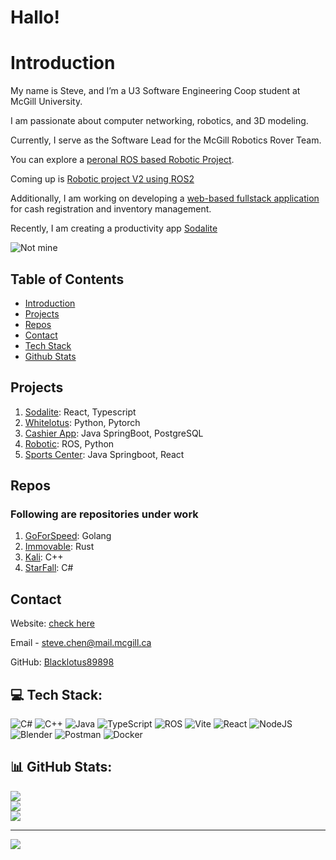 # Hallo!
# Introduction
My name is Steve, and I’m a U3 Software Engineering Coop student at McGill University. 

I am passionate about computer networking, robotics, and 3D modeling.

Currently, I serve as the Software Lead for the McGill Robotics Rover Team. 

You can explore a [peronal ROS based Robotic Project](https://github.com/Blacklotus89898/MyROS).

Coming up is [Robotic project V2 using ROS2](https://github.com/Blacklotus89898/MyROS2)

Additionally, I am working on developing a [web-based fullstack application](https://github.com/Blacklotus89898/CashierApp) for cash registration and inventory management.

Recently, I am creating a productivity app [Sodalite](https://github.com/Blacklotus89898/Sodalite)

![Not mine](https://mir-s3-cdn-cf.behance.net/project_modules/disp/68921b29340193.55eea8837b0d9.gif)
## Table of Contents
- [Introduction](#introduction)
- [Projects](#projects)
- [Repos](#repos)
- [Contact](#contact)
- [Tech Stack](#contact)
- [Github Stats](#contact)

## Projects
1. [Sodalite](https://github.com/Blacklotus89898/Sodalite): React, Typescript
2. [Whitelotus](https://mainpy-srm8wkkhknaimzytcthbx9.streamlit.app): Python, Pytorch
3. [Cashier App](https://github.com/Blacklotus89898/CashierApp): Java SpringBoot, PostgreSQL
4. [Robotic](https://github.com/Blacklotus89898/MyROS): ROS, Python 
5. [Sports Center](https://github.com/Blacklotus89898/Sports-Center-Management-System): Java Springboot, React

## Repos
### Following are repositories under work
1. [GoForSpeed](https://github.com/Blacklotus89898/GoForSpeed): Golang
2. [Immovable](https://github.com/Blacklotus89898/Immovable): Rust
3. [Kali](https://github.com/Blacklotus89898/Kali): C++
4. [StarFall](https://github.com/BlackHeartedBuddha/StarFall): C# 

## Contact
 Website: [check here](https://cs.mcgill.ca/~schen183/)

 Email - [steve.chen@mail.mcgill.ca](mailto:steve.chen@mail.mcgill.ca)

 GitHub: [Blacklotus89898](https://github.com/Blacklotus89898)

## 💻 Tech Stack:
![C#](https://img.shields.io/badge/c%23-%23239120.svg?style=for-the-badge&logo=csharp&logoColor=white) ![C++](https://img.shields.io/badge/c++-%2300599C.svg?style=for-the-badge&logo=c%2B%2B&logoColor=white) ![Java](https://img.shields.io/badge/java-%23ED8B00.svg?style=for-the-badge&logo=openjdk&logoColor=white) ![TypeScript](https://img.shields.io/badge/typescript-%23007ACC.svg?style=for-the-badge&logo=typescript&logoColor=white) ![ROS](https://img.shields.io/badge/ros-%230A0FF9.svg?style=for-the-badge&logo=ros&logoColor=white) ![Vite](https://img.shields.io/badge/vite-%23646CFF.svg?style=for-the-badge&logo=vite&logoColor=white) ![React](https://img.shields.io/badge/react-%2320232a.svg?style=for-the-badge&logo=react&logoColor=%2361DAFB) ![NodeJS](https://img.shields.io/badge/node.js-6DA55F?style=for-the-badge&logo=node.js&logoColor=white) ![Blender](https://img.shields.io/badge/blender-%23F5792A.svg?style=for-the-badge&logo=blender&logoColor=white) ![Postman](https://img.shields.io/badge/Postman-FF6C37?style=for-the-badge&logo=postman&logoColor=white) ![Docker](https://img.shields.io/badge/docker-%230db7ed.svg?style=for-the-badge&logo=docker&logoColor=white)

## 📊 GitHub Stats:
![](https://github-readme-stats.vercel.app/api?username=Blacklotus89898&theme=vision-friendly-dark&hide_border=false&include_all_commits=false&count_private=false)<br/>
![](https://github-readme-streak-stats.herokuapp.com/?user=Blacklotus89898&theme=vision-friendly-dark&hide_border=false)<br/>
![](https://github-readme-stats.vercel.app/api/top-langs/?username=Blacklotus89898&theme=vision-friendly-dark&hide_border=false&include_all_commits=false&count_private=false&layout=compact)

---
[![](https://visitcount.itsvg.in/api?id=Blacklotus89898&icon=0&color=0)](https://visitcount.itsvg.in)

<!-- Proudly created with GPRM ( https://gprm.itsvg.in ) -->
